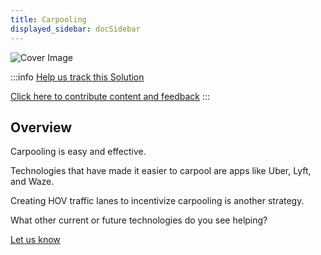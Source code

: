 ```yaml
---
title: Carpooling
displayed_sidebar: docSidebar
---
```


![Cover Image](../static/img/carpooling.png)

:::info [Help us track this Solution](contribute)

[Click here to contribute content and feedback](contribute)
:::


## Overview

Carpooling is easy and effective.

Technologies that have made it easier to carpool are apps like Uber, Lyft, and Waze.

Creating HOV traffic lanes to incentivize carpooling is another strategy.

What other current or future technologies do you see helping?

[Let us know](/contribute)